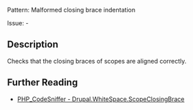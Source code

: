 Pattern: Malformed closing brace indentation

Issue: -

## Description

Checks that the closing braces of scopes are aligned correctly.

## Further Reading

* [PHP_CodeSniffer - Drupal.WhiteSpace.ScopeClosingBrace](https://git.drupalcode.org/project/coder/-/tree/8.3.x/coder_sniffer/Drupal/Sniffs/WhiteSpace/ScopeClosingBraceSniff.php)